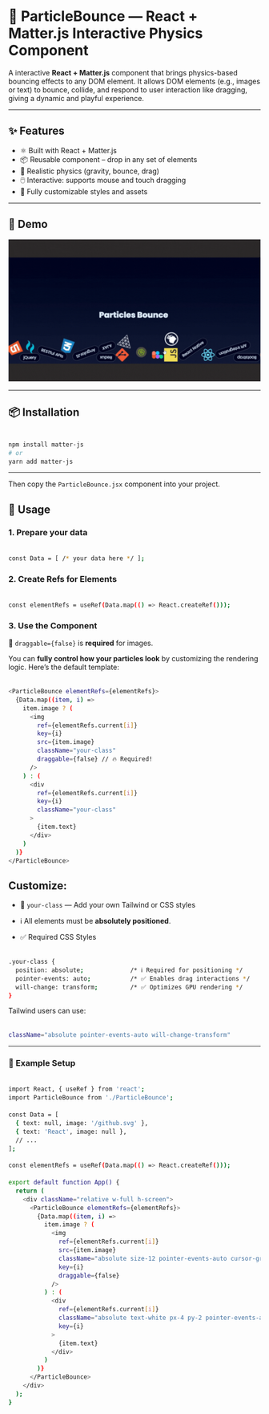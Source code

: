 # 🎈 ParticleBounce — React + Matter.js Interactive Physics Component

A interactive **React + Matter.js** component that brings physics-based bouncing effects to any DOM element. It allows DOM elements (e.g., images or text) to bounce, collide, and respond to user interaction like dragging, giving a dynamic and playful experience.

---

## ✨ Features

- ⚛️ Built with React + Matter.js
- 📦 Reusable component – drop in any set of elements
- 🧲 Realistic physics (gravity, bounce, drag)
- 🖱️ Interactive: supports mouse and touch dragging
- 🎨 Fully customizable styles and assets

---

## 🚀 Demo

![Particle Bounce Preview](./physics-bounce/public/preview/preview1.gif)

---

## 📦 Installation

```bash

npm install matter-js
# or
yarn add matter-js

```
---

Then copy the `ParticleBounce.jsx` component into your project.

## 🔧 Usage

### 1. Prepare your data

```bash

const Data = [ /* your data here */ ];

```

### 2. Create Refs for Elements

```bash

const elementRefs = useRef(Data.map(() => React.createRef()));

```

### 3. Use the Component

🧷 `draggable={false}` is **required** for images.

You can **fully control how your particles look** by customizing the rendering logic. Here’s the default template:

```bash

<ParticleBounce elementRefs={elementRefs}>
  {Data.map((item, i) =>
    item.image ? (
      <img
        ref={elementRefs.current[i]}
        key={i}
        src={item.image}
        className="your-class"
        draggable={false} // 🔥 Required!
      />
    ) : (
      <div
        ref={elementRefs.current[i]}
        key={i}
        className="your-class"
      >
        {item.text}
      </div>
    )
  )}
</ParticleBounce>

```

## Customize:

- 💅 `your-class` — Add your own Tailwind or CSS styles

- ℹ️ All elements must be **absolutely positioned**.

- ✅ Required CSS Styles

```bash

.your-class {
  position: absolute;             /* ℹ️ Required for positioning */
  pointer-events: auto;           /* ✅ Enables drag interactions */
  will-change: transform;         /* ✅ Optimizes GPU rendering */
}

```

Tailwind users can use:

```bash

className="absolute pointer-events-auto will-change-transform"

```


---

### 🧪 Example Setup

```bash

import React, { useRef } from 'react';
import ParticleBounce from './ParticleBounce';

const Data = [
  { text: null, image: '/github.svg' },
  { text: 'React', image: null },
  // ...
];

const elementRefs = useRef(Data.map(() => React.createRef()));

export default function App() {
  return (
    <div className="relative w-full h-screen">
      <ParticleBounce elementRefs={elementRefs}>
        {Data.map((item, i) =>
          item.image ? (
            <img
              ref={elementRefs.current[i]}
              src={item.image}
              className="absolute size-12 pointer-events-auto cursor-grab will-change-transform"
              key={i}
              draggable={false}
            />
          ) : (
            <div
              ref={elementRefs.current[i]}
              className="absolute text-white px-4 py-2 pointer-events-auto cursor-grab will-change-transform"
              key={i}
            >
              {item.text}
            </div>
          )
        )}
      </ParticleBounce>
    </div>
  );
}


```